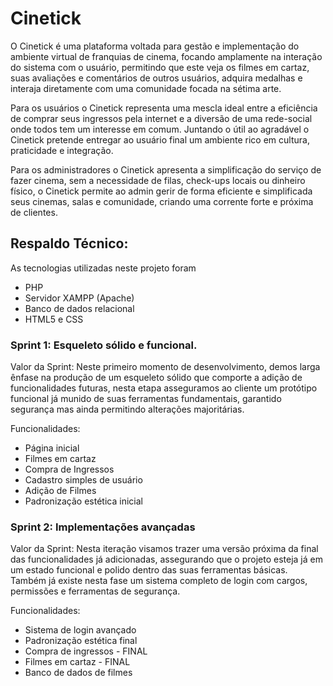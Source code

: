 # Cinetick

O Cinetick é uma plataforma voltada para gestão e implementação do ambiente virtual de franquias de cinema, focando amplamente na interação do sistema com o usuário, permitindo que este veja os filmes em cartaz, suas avaliações e comentários de outros usuários, adquira medalhas e interaja diretamente  com uma comunidade focada na sétima arte.

Para os usuários o Cinetick representa uma mescla ideal entre a eficiência de comprar seus ingressos pela internet e a diversão de uma rede-social onde todos tem um interesse em comum. Juntando o útil ao agradável o Cinetick pretende entregar ao usuário final um ambiente rico em cultura, praticidade e integração.

Para os administradores o Cinetick apresenta a simplificação do serviço de fazer cinema, sem a necessidade de filas, check-ups locais ou dinheiro físico, o Cinetick permite ao admin gerir de forma eficiente e simplificada seus cinemas, salas e comunidade, criando uma corrente forte e próxima de clientes.

## Respaldo Técnico:

As tecnologias utilizadas neste projeto foram

- PHP
- Servidor XAMPP (Apache)
- Banco de dados relacional
- HTML5 e CSS

### Sprint 1: Esqueleto sólido e funcional.

Valor da Sprint: Neste primeiro momento de desenvolvimento, demos larga ênfase na produção de um esqueleto sólido que comporte a adição de funcionalidades futuras, nesta etapa asseguramos ao cliente um protótipo funcional já munido de suas ferramentas fundamentais, garantido segurança mas ainda permitindo alterações majoritárias.

Funcionalidades:

- Página inicial
- Filmes em cartaz
- Compra de Ingressos
- Cadastro simples de usuário
- Adição de Filmes
- Padronização estética inicial

### Sprint 2: Implementações avançadas

Valor da Sprint: Nesta iteração visamos trazer uma versão próxima da final das funcionalidades já adicionadas, assegurando que o projeto esteja já em um estado funcional e polido dentro das suas ferramentas básicas. Também já existe nesta fase um sistema completo de login com cargos, permissões e ferramentas de segurança.

Funcionalidades:

- Sistema de login avançado
- Padronização estética final
- Compra de ingressos - FINAL
- Filmes em cartaz - FINAL
- Banco de dados de filmes